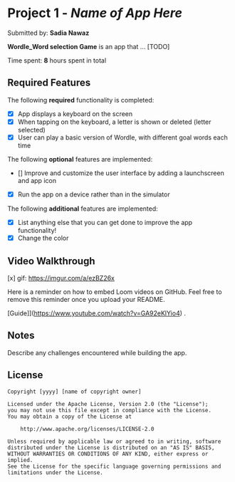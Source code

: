 # Project 1 - *Name of App Here*

Submitted by: **Sadia Nawaz**

**Wordle_Word selection Game** is an app that ... [TODO] 

Time spent: **8** hours spent in total

## Required Features

The following **required** functionality is completed:

- [x] App displays a keyboard on the screen
- [x] When tapping on the keyboard, a letter is shown or deleted (letter selected)
- [x] User can play a basic version of Wordle, with different goal words each time

The following **optional** features are implemented:

- [] Improve and customize the user interface by adding a launchscreen and app icon
- [x] Run the app on a device rather than in the simulator

The following **additional** features are implemented:

- [X] List anything else that you can get done to improve the app functionality!
- [X] Change the color 

## Video Walkthrough
[x] gif: https://imgur.com/a/ezBZ26x

Here is a reminder on how to embed Loom videos on GitHub. Feel free to remove this reminder once you upload your README. 

[Guide]](https://www.youtube.com/watch?v=GA92eKlYio4) .


## Notes

Describe any challenges encountered while building the app.

## License

    Copyright [yyyy] [name of copyright owner]

    Licensed under the Apache License, Version 2.0 (the "License");
    you may not use this file except in compliance with the License.
    You may obtain a copy of the License at

        http://www.apache.org/licenses/LICENSE-2.0

    Unless required by applicable law or agreed to in writing, software
    distributed under the License is distributed on an "AS IS" BASIS,
    WITHOUT WARRANTIES OR CONDITIONS OF ANY KIND, either express or implied.
    See the License for the specific language governing permissions and
    limitations under the License.

